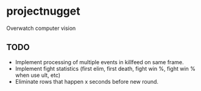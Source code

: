 # projectnugget
Overwatch computer vision

TODO
--------
- Implement processing of multiple events in killfeed on same frame.
- Implement fight statistics (first elim, first death, fight win %, fight win % when use ult, etc)
- Eliminate rows that happen x seconds before new round.
